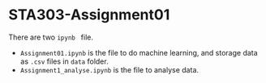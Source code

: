 # STA303-Assignment01

There are two `ipynb ` file.
- `Assignment01.ipynb` is the file to do machine learning, and storage data as `.csv` files in `data` folder.
- `Assignment1_analyse.ipynb` is the file to analyse data.
